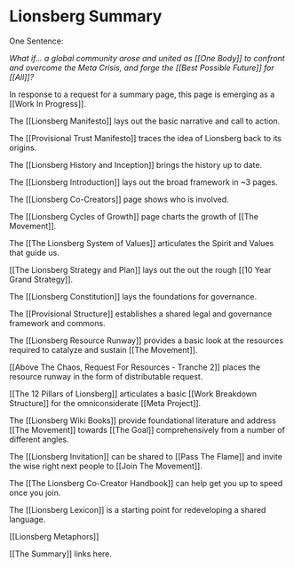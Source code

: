 # Lionsberg Summary 

One Sentence: 

*What if... a global community arose and united as [[One Body]] to confront and overcome the Meta Crisis, and forge the [[Best Possible Future]] for [[All]]?*  

In response to a request for a summary page, this page is emerging as a [[Work In Progress]].  

The [[Lionsberg Manifesto]] lays out the basic narrative and call to action. 

The [[Provisional Trust Manifesto]] traces the idea of Lionsberg back to its origins. 

The [[Lionsberg History and Inception]] brings the history up to date. 

The [[Lionsberg Introduction]] lays out the broad framework in ~3 pages. 

The [[Lionsberg Co-Creators]] page shows who is involved. 

The [[Lionsberg Cycles of Growth]] page charts the growth of [[The Movement]].  

The [[The Lionsberg System of Values]] articulates the Spirit and Values that guide us.  

[[The Lionsberg Strategy and Plan]] lays out the out the rough [[10 Year Grand Strategy]].   

The [[Lionsberg Constitution]] lays the foundations for governance.   

The [[Provisional Structure]] establishes a shared legal and governance framework and commons.  

The [[Lionsberg Resource Runway]] provides a basic look at the resources required to catalyze and sustain [[The Movement]].  

[[Above The Chaos, Request For Resources - Tranche 2]] places the resource runway in the form of distributable request. 

[[The 12 Pillars of Lionsberg]] articulates a basic [[Work Breakdown Structure]] for the omniconsiderate [[Meta Project]].  

The [[Lionsberg Wiki Books]] provide foundational literature and address [[The Movement]] towards [[The Goal]] comprehensively from a number of different angles. 

The [[Lionsberg Invitation]] can be shared to [[Pass The Flame]] and invite the wise right next people to [[Join The Movement]]. 

The [[The Lionsberg Co-Creator Handbook]] can help get you up to speed once you join. 

The [[Lionsberg Lexicon]] is a starting point for redeveloping a shared language.  

[[Lionsberg Metaphors]] 

[[The Summary]] links here. 
